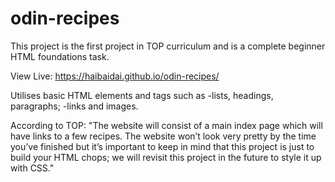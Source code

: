 # odin-recipes

This project is the first project in TOP curriculum and is a complete beginner HTML foundations task. 

View Live:
https://haibaidai.github.io/odin-recipes/

Utilises basic HTML elements and tags such as 
-lists, headings, paragraphs; 
-links and images.

According to TOP: 
"The website will consist of a main index page which will have links to a few recipes. The website won’t look very pretty by the time you’ve finished but it’s important to keep in mind that this project is just to build your HTML chops; we will revisit this project in the future to style it up with CSS."

